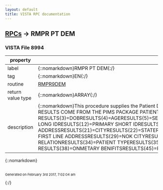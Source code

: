 ```yaml
---
layout: default
title: VISTA RPC documentation
---
```




## [RPCs](TableOfContent.md) &#8594; RMPR PT DEM 



### VISTA File 8994 


 property | value 
--- | --- 
 label | {::nomarkdown}RMPR PT DEM{:/}
 tag | {::nomarkdown}EN{:/}
 routine | [RMPR9DEM](http://code.osehra.org/dox/Routine_RMPR9DEM_source.html)
 return value type | {::nomarkdown}ARRAY{:/}
 description | {::nomarkdown}This procedure supplies the Patient Demographic data for TAB 1 of the GUI 2319 Same routine for RMPR PT ADD REMOTE PROCEDURE. Pass the IEN of file 668 RESULTS COME FROM THE PIMS PACKAGE PATIENT FILE #2. RESULTS(1)=NAMERESULTS(2)=SSN  RESULTS(3)=DOBRESULTS(4)=AGERESULTS(5)=SEXRESULTS(6)=DODRESULTS(7)=RACERESULTS(8)=RELIGIONRESULTS(9)=MARRITAL STATUSRESULTS(11)=PRIMARY LONG IDRESULTS(12)=PRIMARY SHORT IDRESULTS(20)=FIRST LINE ST ADDRESSRESULTS(21)=CITYRESULTS(22)=STATERESULTS(23)=ZIPRESULTS(24)=COUNTYRESULTS(25)=PHONERESULTS(26)=ZIP+4RESULTS(27)=NOKRESULTS(28)=NOK FIRST LINE ADDRESSRESULTS(29)=NOK CITYRESULTS(30)=NOK STATERESULTS(31)=NOK ZIPRESULTS(32)=NOK PHONERESULTS(33)=NOK RELATIONRESULTS(34)=PATIENT TYPERESULTS(35)=PERIOD OF SERVICERESULTS(36)=PRIMARY ELIGIBILITY CODERESULTS(37)=ELIGIBILITY VERIFIED?RESULTS(38)=ONMETARY BENIFITSRESULTS(45)=PROSTHETICS DISABILITYRESULTS(46)=POW YES/NORESULTS(999)=0{:/}

{::nomarkdown} <br/><br/><p style="font-size: 11px">Generated on February 3rd 2017, 7:02:04 am</p>{:/}